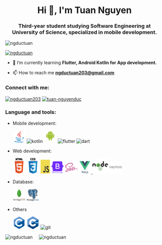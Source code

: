 <h1 align="center">Hi 👋, I'm Tuan Nguyen</h1>
<h3 align="center">Third-year student studying Software Engineering at University of Science, specialized in mobile development.</h3>

<p align="left">
  <img
    src="https://komarev.com/ghpvc/?username=ngductuan&label=Profile%20views&color=0e75b6&style=flat"
    alt="ngductuan"
  />
</p>

<p align="left">
  <a href="https://github.com/ryo-ma/github-profile-trophy"
    ><img
      src="https://github-profile-trophy.vercel.app/?username=ngductuan"
      alt="ngductuan"
  /></a>
</p>

- 🌱 I’m currently learning **Flutter, Android Kotlin for App development.**

- 📫 How to reach me **ngductuan203@gmail.com**

### Connect with me:

<a href="https://fb.com/ndtuan203" target="blank"
    ><img
      align="center"
      src="https://raw.githubusercontent.com/rahuldkjain/github-profile-readme-generator/master/src/images/icons/Social/facebook.svg"
      alt="ngductuan203"
      height="30"
      width="40"
  /></a>
<a href="https://linkedin.com/in/tuan-nguyenduc" target="blank"><img align="center" src="https://raw.githubusercontent.com/rahuldkjain/github-profile-readme-generator/master/src/images/icons/Social/linked-in-alt.svg" alt="tuan-nguyenduc" height="30" width="40" /></a>

</p>

### Language and tools:

- Mobile development:

  <a href="https://www.java.com" target="_blank" rel="noreferrer" style="text-decoration: none!important;">
  <img
        src="https://raw.githubusercontent.com/devicons/devicon/master/icons/java/java-original.svg"
        alt="java"
        width="40"
        height="40"
      />
  </a>
  <a href="https://kotlinlang.org" target="_blank" rel="noreferrer" style="text-decoration: none!important;">
    <img
      src="https://www.vectorlogo.zone/logos/kotlinlang/kotlinlang-icon.svg"
      alt="kotlin"
      width="40"
      height="40"
    />
  </a>
  <a href="https://developer.android.com" target="_blank" rel="noreferrer" style="text-decoration: none!important;">
    <img
      src="https://raw.githubusercontent.com/devicons/devicon/master/icons/android/android-original-wordmark.svg"
      alt="android"
      width="40"
      height="40"
    />
  </a>
  <a href="https://flutter.dev" target="_blank" rel="noreferrer" style="text-decoration: none!important;">
    <img
      src="https://www.vectorlogo.zone/logos/flutterio/flutterio-icon.svg"
      alt="flutter"
      width="40"
      height="40"
    />
  </a>
  <a href="https://dart.dev" target="_blank" rel="noreferrer" style="text-decoration: none!important;">
    <img
      src="https://www.vectorlogo.zone/logos/dartlang/dartlang-icon.svg"
      alt="dart"
      width="40"
      height="40"
    />
  </a>

- Web development:

  <a href="https://www.w3.org/html/" target="_blank" rel="noreferrer" style="text-decoration: none!important;">
      <img
        src="https://raw.githubusercontent.com/devicons/devicon/master/icons/html5/html5-original-wordmark.svg"
        alt="html5"
        width="40"
        height="50"
      />
  </a>
  <a href="https://www.w3schools.com/css/" target="_blank" rel="noreferrer" style="text-decoration: none!important;">
    <img
      src="https://raw.githubusercontent.com/devicons/devicon/master/icons/css3/css3-original-wordmark.svg"
      alt="css3"
      width="40"
      height="50"
    />
  </a>
  <a
    href="https://developer.mozilla.org/en-US/docs/Web/JavaScript"
    target="_blank"
    rel="noreferrer"
    style="text-decoration: none!important;"
  >
    <img
      src="https://raw.githubusercontent.com/devicons/devicon/master/icons/javascript/javascript-original.svg"
      alt="javascript"
      width="30"
      height="45"
    />
  </a>
  <a href="https://getbootstrap.com" target="_blank" rel="noreferrer" style="text-decoration: none!important;">
    <img
      src="https://raw.githubusercontent.com/devicons/devicon/master/icons/bootstrap/bootstrap-plain-wordmark.svg"
      alt="bootstrap"
      width="40"
      height="40"
    />
  </a>
  <a href="https://sass-lang.com" target="_blank" rel="noreferrer" style="text-decoration: none!important;">
    <img
      src="https://raw.githubusercontent.com/devicons/devicon/master/icons/sass/sass-original.svg"
      alt="sass"
      width="40"
      height="40"
    />
  </a>
  <a href="https://vuejs.org/" target="_blank" rel="noreferrer style="text-decoration: none!important;"">
    <img
      src="https://raw.githubusercontent.com/devicons/devicon/master/icons/vuejs/vuejs-original-wordmark.svg"
      alt="vuejs"
      width="40"
      height="40"
    />
  </a>
  <a href="https://nodejs.org" target="_blank" rel="noreferrer" style="text-decoration: none!important;">
    <img
      src="https://raw.githubusercontent.com/devicons/devicon/master/icons/nodejs/nodejs-original-wordmark.svg"
      alt="nodejs"
      width="50"
      height="50"
    />
  </a>
  <a href="https://expressjs.com" target="_blank" rel="noreferrer" style="text-decoration: none!important;">
    <img
      src="https://raw.githubusercontent.com/devicons/devicon/master/icons/express/express-original-wordmark.svg"
      alt="express"
      width="40"
      height="40"
    />
  </a>

- Database:

  <a href="https://www.mongodb.com/" target="_blank" rel="noreferrer" style="text-decoration: none!important;">
  <img
        src="https://raw.githubusercontent.com/devicons/devicon/master/icons/mongodb/mongodb-original-wordmark.svg"
        alt="mongodb"
        width="40"
        height="40"
      />
  </a>
  <a href="https://www.postgresql.org" target="_blank" rel="noreferrer" style="text-decoration: none!important;">
    <img
      src="https://raw.githubusercontent.com/devicons/devicon/master/icons/postgresql/postgresql-original-wordmark.svg"
      alt="postgresql"
      width="40"
      height="40"
    />
  </a>

- Others

  <a href="https://www.cprogramming.com/" target="_blank" rel="noreferrer" style="text-decoration: none!important;">
      <img
        src="https://raw.githubusercontent.com/devicons/devicon/master/icons/c/c-original.svg"
        alt="c"
        width="40"
        height="40"
      />
    </a>
  <a href="https://www.w3schools.com/cpp/" target="_blank" rel="noreferrer" style="text-decoration: none!important;">
    <img
      src="https://raw.githubusercontent.com/devicons/devicon/master/icons/cplusplus/cplusplus-original.svg"
      alt="cplusplus"
      width="40"
      height="40"
    />
  </a>
  <a href="https://git-scm.com/" target="_blank" rel="noreferrer" style="text-decoration: none!important;">
    <img
      src="https://www.vectorlogo.zone/logos/git-scm/git-scm-icon.svg"
      alt="git"
      width="40"
      height="40"
    />
  </a>

<div style="display: flex">
  <img src="https://github-readme-stats.vercel.app/api/top-langs?username=ngductuan&show_icons=true&locale=en&layout=compact" alt="ngductuan" style="height: 150px; margin-right: 20px;"/>
  <img
      src="https://github-readme-streak-stats.herokuapp.com/?user=ngductuan&" alt="ngductuan" style="height: 170px"/>
</div>

